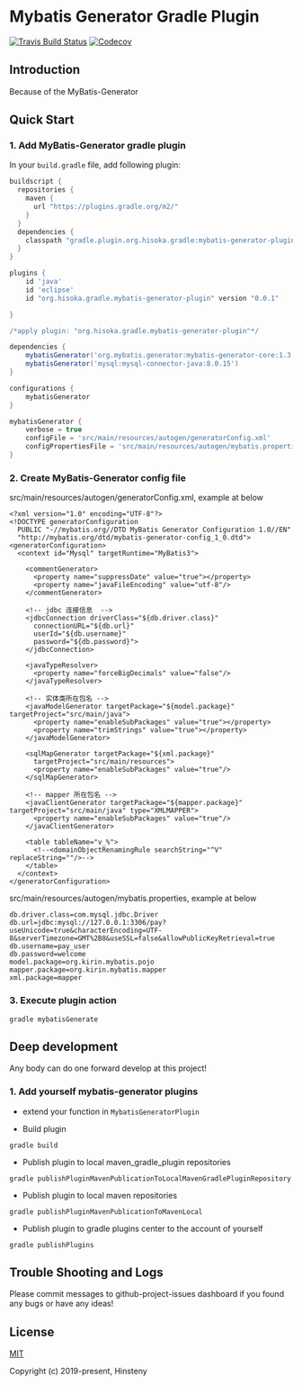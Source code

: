Mybatis Generator  Gradle Plugin
======================================


[![Travis Build Status](https://img.shields.io/travis/Hinsteny/mybatis-generator-plugin.svg)](https://travis-ci.org/Hinsteny/mybatis-generator-plugin)
[![Codecov](https://codecov.io/gh/Hinsteny/mybatis-generator-plugin/branch/master/graph/badge.svg)](https://codecov.io/gh/Hinsteny/mybatis-generator-plugin)

## Introduction

Because of the MyBatis-Generator 

## Quick Start

### 1. Add MyBatis-Generator gradle plugin

In your ```build.gradle``` file, add following plugin:

``` groovy
buildscript {
  repositories {
    maven {
      url "https://plugins.gradle.org/m2/"
    }
  }
  dependencies {
    classpath "gradle.plugin.org.hisoka.gradle:mybatis-generator-plugin:0.0.1"
  }
}

plugins {
    id 'java'
    id 'eclipse'
    id "org.hisoka.gradle.mybatis-generator-plugin" version "0.0.1"

}

/*apply plugin: "org.hisoka.gradle.mybatis-generator-plugin"*/

dependencies {
    mybatisGenerator('org.mybatis.generator:mybatis-generator-core:1.3.7')
    mybatisGenerator('mysql:mysql-connector-java:8.0.15')
}

configurations {
    mybatisGenerator
}

mybatisGenerator {
    verbose = true
    configFile = 'src/main/resources/autogen/generatorConfig.xml'
    configPropertiesFile = 'src/main/resources/autogen/mybatis.properties'
}
```

### 2. Create MyBatis-Generator config file

src/main/resources/autogen/generatorConfig.xml, example at below

```
<?xml version="1.0" encoding="UTF-8"?>
<!DOCTYPE generatorConfiguration
  PUBLIC "-//mybatis.org//DTD MyBatis Generator Configuration 1.0//EN"
  "http://mybatis.org/dtd/mybatis-generator-config_1_0.dtd">
<generatorConfiguration>
  <context id="Mysql" targetRuntime="MyBatis3">

    <commentGenerator>
      <property name="suppressDate" value="true"></property>
      <property name="javaFileEncoding" value="utf-8"/>
    </commentGenerator>

    <!-- jdbc 连接信息  -->
    <jdbcConnection driverClass="${db.driver.class}"
      connectionURL="${db.url}"
      userId="${db.username}"
      password="${db.password}">
    </jdbcConnection>

    <javaTypeResolver>
      <property name="forceBigDecimals" value="false"/>
    </javaTypeResolver>

    <!-- 实体类所在包名 -->
    <javaModelGenerator targetPackage="${model.package}" targetProject="src/main/java">
      <property name="enableSubPackages" value="true"></property>
      <property name="trimStrings" value="true"></property>
    </javaModelGenerator>

    <sqlMapGenerator targetPackage="${xml.package}"
      targetProject="src/main/resources">
      <property name="enableSubPackages" value="true"/>
    </sqlMapGenerator>

    <!-- mapper 所在包名 -->
    <javaClientGenerator targetPackage="${mapper.package}" targetProject="src/main/java" type="XMLMAPPER">
      <property name="enableSubPackages" value="true"/>
    </javaClientGenerator>

    <table tableName="v_%">
      <!--<domainObjectRenamingRule searchString="^V" replaceString=""/>-->
    </table>
  </context>
</generatorConfiguration>
```

src/main/resources/autogen/mybatis.properties, example at below

```
db.driver.class=com.mysql.jdbc.Driver
db.url=jdbc:mysql://127.0.0.1:3306/pay?useUnicode=true&characterEncoding=UTF-8&serverTimezone=GMT%2B8&useSSL=false&allowPublicKeyRetrieval=true
db.username=pay_user
db.password=welcome
model.package=org.kirin.mybatis.pojo
mapper.package=org.kirin.mybatis.mapper
xml.package=mapper
```

### 3. Execute plugin action

```batch
gradle mybatisGenerate
```

## Deep development

Any body can do one forward develop at this project!

### 1. Add yourself mybatis-generator plugins

- extend your function in `MybatisGeneratorPlugin`

- Build plugin
```
gradle build
```

- Publish plugin to local maven_gradle_plugin repositories
```
gradle publishPluginMavenPublicationToLocalMavenGradlePluginRepository
```

- Publish plugin to local maven repositories
```
gradle publishPluginMavenPublicationToMavenLocal
```

- Publish plugin to gradle plugins center to the account of yourself
```
gradle publishPlugins
```


## Trouble Shooting and Logs

Please commit messages to github-project-issues dashboard if you found any bugs or have any ideas!

## License
[MIT](http://opensource.org/licenses/MIT)

Copyright (c) 2019-present, Hinsteny